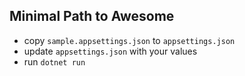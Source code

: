 ## Minimal Path to Awesome

- copy `sample.appsettings.json` to `appsettings.json`
- update `appsettings.json` with your values
- run `dotnet run`
